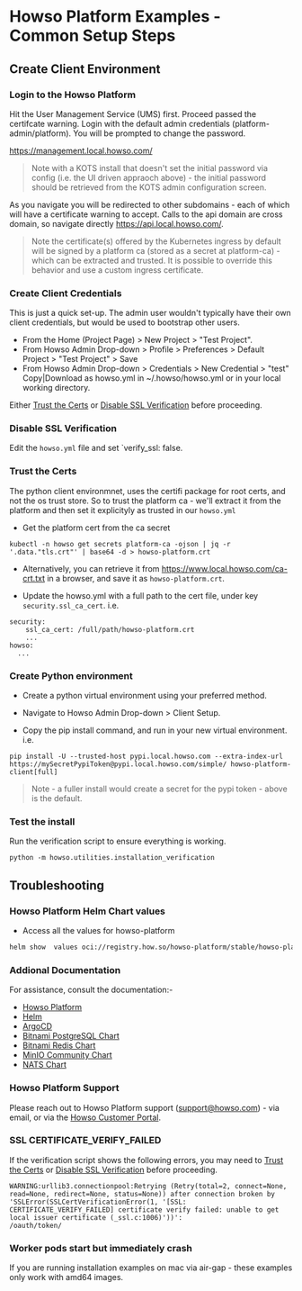 # Howso Platform Examples - Common Setup Steps 

## Create Client Environment 

### Login to the Howso Platform 

Hit the User Management Service (UMS) first.  Proceed passed the certifcate warning.  Login with the default admin credentials (platform-admin/platform).  You will be prompted to change the password. 

https://management.local.howso.com/

> Note with a KOTS install that doesn't set the initial password via config (i.e. the UI driven appraoch above) - the initial password should be retrieved from the KOTS admin configuration screen.

As you navigate you will be redirected to other subdomains - each of which will have a certificate warning to accept.  Calls to the api domain are cross domain, so navigate directly https://api.local.howso.com/.


> Note the certificate(s) offered by the Kubernetes ingress by default will be signed by a platform ca (stored as a secret at platform-ca) - which can be extracted and trusted.  It is possible to override this behavior and use a custom ingress certificate.
 


### Create Client Credentials
This is just a quick set-up.  The admin user wouldn't typically have their own client credentials, but would be used to bootstrap other users.
 - From the Home (Project Page) > New Project > "Test Project".
 - From Howso Admin Drop-down > Profile > Preferences > Default Project > "Test Project" > Save
 - From Howso Admin Drop-down > Credentials > New Credential > "test" Copy|Download as howso.yml in ~/.howso/howso.yml or in your local working directory.

Either [Trust the Certs](#trust-the-certs) or [Disable SSL Verification](#disable-ssl-verification) before proceeding.

### Disable SSL Verification
Edit the `howso.yml` file and set `verify_ssl: false.


### Trust the Certs 
The python client environmnet, uses the certifi package for root certs, and not the os trust store.  So to trust the platform ca - we'll extract it from the platform and then set it explicityly as trusted in our `howso.yml`


- Get the platform cert from the ca secret
```
kubectl -n howso get secrets platform-ca -ojson | jq -r '.data."tls.crt"' | base64 -d > howso-platform.crt
```
- Alternatively, you can retrieve it from https://www.local.howso.com/ca-crt.txt in a browser, and save it as `howso-platform.crt`.

- Update the howso.yml with a full path to the cert file, under key `security.ssl_ca_cert`.  i.e.
```
security:
    ssl_ca_cert: /full/path/howso-platform.crt
    ...
howso:
  ...
```

### Create Python environment 

- Create a python virtual environment using your preferred method. 

- Navigate to Howso Admin Drop-down > Client Setup. 

- Copy the pip install command, and run in your new virtual environment. 
i.e.
```
pip install -U --trusted-host pypi.local.howso.com --extra-index-url https://mySecretPypiToken@pypi.local.howso.com/simple/ howso-platform-client[full]
```
> Note - a fuller install would create a secret for the pypi token - above is the default.

### Test the install

Run the verification script to ensure everything is working.
```
python -m howso.utilities.installation_verification
```

## Troubleshooting

### Howso Platform Helm Chart values
- Access all the values for howso-platform
```sh
helm show  values oci://registry.how.so/howso-platform/stable/howso-platform | less
```

### Addional Documentation 
For assistance, consult the documentation:-

- [Howso Platform](https://portal.howso.com) 
- [Helm](https://helm.sh/docs/)
- [ArgoCD](https://argoproj.github.io/argo-cd/)
- [Bitnami PostgreSQL Chart](https://github.com/bitnami/charts/tree/main/bitnami/postgresql)
- [Bitnami Redis Chart](https://github.com/bitnami/charts/tree/main/bitnami/redis)
- [MinIO Community Chart](https://github.com/minio/minio/tree/master/helm/minio)
- [NATS Chart](https://github.com/nats-io/k8s/tree/main/helm/charts/nats)

### Howso Platform Support
Please reach out to Howso Platform support (support@howso.com) - via email, or via the [Howso Customer Portal](https://portal.howso.com).


### SSL CERTIFICATE_VERIFY_FAILED

If the verification script shows the following errors, you may need to [Trust the Certs](#trust-the-certs) or [Disable SSL Verification](#disable-ssl-verification) before proceeding.

```text
WARNING:urllib3.connectionpool:Retrying (Retry(total=2, connect=None, read=None, redirect=None, status=None)) after connection broken by
'SSLError(SSLCertVerificationError(1, '[SSL: CERTIFICATE_VERIFY_FAILED] certificate verify failed: unable to get local issuer certificate (_ssl.c:1006)'))':
/oauth/token/
```

### Worker pods start but immediately crash

If you are running installation examples on mac via air-gap - these examples only work with amd64 images.

